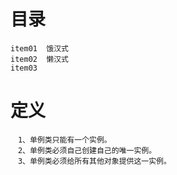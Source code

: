 #   目录
    item01  饿汉式
    item02  懒汉式
    item03  
    
# 定义
    　1、单例类只能有一个实例。
    　2、单例类必须自己创建自己的唯一实例。
    　3、单例类必须给所有其他对象提供这一实例。
    

